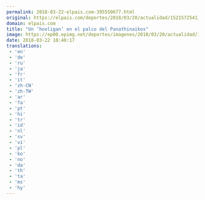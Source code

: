```yaml
---
permalink: 2018-03-22-elpais.com-395550677.html
original: https://elpais.com/deportes/2018/03/20/actualidad/1521572541_121326.html#?ref=rss&format=simple&link=link
domain: elpais.com
title: "Un ‘hooligan’ en el palco del Panathinaikos"
image: https://ep00.epimg.net/deportes/imagenes/2018/03/20/actualidad/1521572541_121326_1521572817_rrss_normal.jpg
date: 2018-03-22 10:40:17
translations: 
 - 'en'
 - 'de'
 - 'ru'
 - 'ja'
 - 'fr'
 - 'it'
 - 'zh-CN'
 - 'zh-TW'
 - 'ar'
 - 'fa'
 - 'pt'
 - 'hi'
 - 'tr'
 - 'id'
 - 'nl'
 - 'sv'
 - 'vi'
 - 'pl'
 - 'ko'
 - 'no'
 - 'da'
 - 'th'
 - 'ta'
 - 'ms'
 - 'hy'
---
```


